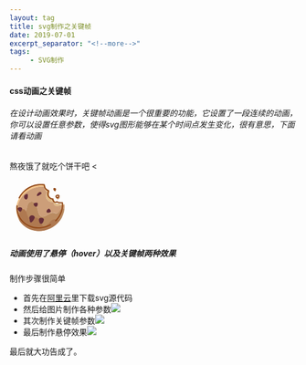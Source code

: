 ```yaml
---
layout: tag
title: svg制作之关键帧
date: 2019-07-01
excerpt_separator: "<!--more-->"
tags:
     - SVG制作
---
```


#### css动画之关键帧
###### 在设计动画效果时，关键帧动画是一个很重要的功能，它设置了一段连续的动画，你可以设置任意参数，使得svg图形能够在某个时间点发生变化，很有意思，下面请看动画
<!--more-->
 熬夜饿了就吃个饼干吧
<<div class="boy">

<svg t="1562163474879" class="icon" viewBox="0 0 1024 1024" version="1.1" xmlns="http://www.w3.org/2000/svg" p-id="3514" id="mx_n_1562163474881" width="64" height="64"><path d="M902.4 448.2c-3.6-0.3-7.5-0.6-11.6-1.1-35.9-4.2-44.6-17.9-44.6-17.9s-38 17.4-60.5 0.5c-4.3-3.3-7.8-6.9-10.6-10.7 3.8 0.1 7.6-0.3 11.3-0.8 6.9-1 13.7-2.9 20.2-5.5 2.8-1.1 2.3-1.5 4.2 0.5 10.7 11.2 29.4 14 43.9 15.5 15 1.6 31.1 2.5 45.9-0.8 0.9 6.9 1.4 13.6 1.8 20.3zM760.8 196c0.8 3.2 1.7 6 2.5 8.5-4.6 0.5-9.6-4.2-13.6-19.9-4.2-16.5 27.2-10 27.2 0.8-9.1-2.1-18.7 0.3-16.1 10.6zM840.2 308c-16.9-1.2-40.2 7.4-41.9 17.2-0.6 3.5 0 7.7 1.6 11.8-8-5.9-14.3-17.7-12.7-26.5 1.4-7.7 13.2-11.5 19.6-13.2 8.4-2.3 20-4 27.9 0.8 3.9 2.5 5.5 6.1 5.5 9.9z" fill="#FFFFFF" p-id="3515"></path><path d="M942.9 446.6c-40 38.3-86.9 18.3-86.9 18.3s-37.6 24.5-74.1 8.7c-40.5-17.6-35.2-67.5-35.2-67.5s-77.5 18.4-119.4-52.4c-43.1-72.8 9.4-126.4 9.4-126.4s-29.7 1.5-46.8-55c-6.7-22.1-1.7-46.1 7-67.3 0.1 1.3 5.5 60.6 34.8 84.4 29.7 24.1 50.6 28.1 50.6 28.1s-32.8 66.3-0.4 111.1c35.5 49 82.2 48 82.2 48s-4.9 33.2 21.4 52.9c22.4 16.9 60.5-0.5 60.5-0.5s8.6 13.7 44.6 17.9c35.1 4.3 52.3-0.3 52.3-0.3z" fill="#DEB985" p-id="3516"></path><path d="M942.9 446.6c3.2 27.9 3.2 56 0.3 83.8-6-5.9-12.1-10.3-17.6-12.9-8.7-4.2-17.3-3.1-25.8 1.4-12.7 6.6-25.1 20.7-37.1 36-17.9 22.5-34.9 47.6-50.9 54.9-34.1 15.6-54.8-39.3-121.7-0.6-66.9 38.6-148.7 92.1-190.9 35.1-42.2-57.1-30-247.7-145.8-244.9-115.9 2.7-46.7 182.2-151.7 204.1-43 9-79.9-26.8-108.4-72.1 12.4-148.9 109-290.9 263.1-361.4 76.3-34.9 156.7-47.7 233.1-41-3.2 14.4-3.7 29.3 0.6 43.4 17.2 56.5 46.8 55 46.8 55s-52.5 53.6-9.4 126.4c41.9 70.8 119.4 52.4 119.4 52.4s-5.4 49.9 35.2 67.5c36.6 15.8 74.1-8.7 74.1-8.7s46.7 20 86.7-18.4z" fill="#CC9E79" p-id="3517"></path><path d="M342.6 143.8C187.7 214.6 90.9 357.9 79.5 507.7c-4.8 63.3 5.6 127.8 33.4 188.5 4.4 9.6 9.1 19 14.2 28-0.2-0.5-0.4-0.9-0.7-1.4-28.2-61.6-38.5-127.1-33.2-191.4 12.4-148.9 109-290.9 263.1-361.4 76.3-34.9 156.7-47.7 233.1-41 1.8-8.2 4.5-16.2 7.6-23.9-82.6-11.2-171 0.5-254.4 38.7z" fill="#F2C186" p-id="3518"></path><path d="M943.2 530.5c-15.1 145.9-111 284-262.2 353.2-210 96.1-450.9 24.4-554-159.4-0.2-0.5-0.4-0.9-0.7-1.4-28.2-61.6-38.5-127.1-33.2-191.4 28.5 45.3 65.4 81 108.4 72.1 104.9-21.9 35.8-201.4 151.7-204.1C469 396.8 456.8 587.3 499 644.4s124 3.6 190.9-35.1c66.9-38.6 87.7 16.2 121.7 0.6 34.1-15.6 73.2-111.8 113.9-92.3 5.7 2.6 11.7 7 17.7 12.9z" fill="#BA8B61" p-id="3519"></path><path d="M910.5 653.6c-42.4 96.9-121.9 180.9-229.4 230-205.3 93.9-440.1 27.5-546.9-147.2-5.6-87.5 0.9-182.1 49.3-201 91.9-36 98.7 206.2 149 207.3s49.5-91 124.2-50.8 67.5 199.6 158.9 136.4c67.7-46.8 72.1-91.3 133.3-109.2 69.7-20.5 68.2 70 161.6-65.5z" fill="#AF7951" p-id="3520"></path><path d="M220.4 294.2c2.5-12.4 51.2-44.5 61.9-28.3 10.7 16.2 6.1 105.8-32.2 93.2-38.3-12.7-32.2-52.5-29.7-64.9zM390.9 435.3c2.5-12.4 58.7-28.2 69.4-12 10.7 16.2 0.5 78.4-37.2 64.4-27.8-10.3-34.7-40-32.2-52.4zM663.8 524.2c13-2.8 45.2 41 32.4 57.1s-77.1 32.2-74.5-7.2c1.8-29 29.1-47.1 42.1-49.9zM104.6 523.3c10.6-36.2 91.5-29.6 79 12.1-6.3 20.9-18.5 46.7-36.8 44.4s-46.3-42.7-42.2-56.5zM331.5 655.5c20.1-21.3 87.5-6.1 77.3 34s-75.6 128-86.3 55.9c-7.4-50.4-26.1-52.7 9-89.9zM496.3 695.7c23.7-17.5 87.5-6.1 77.3 34-10.1 40.1-28.9 81.5-63.8 62.9-21.2-11.4-37-79.5-13.5-96.9zM451 296.2c7 15.8 50.1-16.4 74.1-33.9 24-17.5-7.9-48.7-31.4-34.7-23.6 14.1-54.4 42.3-42.7 68.6z" fill="#662E39" p-id="3521"></path><path d="M760.8 196c10.5 41.6 27.5 15.3 30.5 2.3s-35.4-21.7-30.5-2.3zM856.6 316.2c-8.3-16.8-55.8-5.1-58.4 9s16.1 38.8 28.8 33c12.7-5.8 38-25.3 29.6-42z" fill="#CC9E79" p-id="3522"></path><path d="M916.6 416.8v-0.3c-0.8-5.9-6.3-10.1-12.3-9.4-0.8 0.1-1.5 0.3-2.2 0.5-12.8 2.7-27.3 1.8-41.2 0.4-13.1-1.3-29.1-3.9-37-12.2l-0.2-0.2c-1.7-1.8-6.6-6.9-15-3.4-0.3 0.1-0.7 0.3-1.2 0.5-6.1 2.3-12 3.9-17.7 4.7-8.9 1.4-16.2 0.8-21.7-1.7-6-2.6-11.5-8.3-15.2-15.6-4.1-8.3-5.9-17.9-4.7-26.6 0.4-3-0.6-6.1-2.6-8.5s-5.1-3.8-8.3-3.8h-0.2c-5.5 0-11.8-1.2-19.2-3.6-31.9-10.2-56.6-37.3-60.1-66-2.5-20.2 1.9-43.7 12.2-64.8 1.5-3.1 1.4-6.7-0.1-9.7s-4.2-5.1-7.5-5.9c-5.5-1.2-11.3-3.9-16.2-6.4-14.3-7.3-24.6-14.6-31.7-22.4-5.8-6.5-10.7-15.1-14.8-26.5-4.8-13.1-8-27.3-9.3-41.1-0.2-2.5-1.3-4.8-3-6.6-3.5-3.9-9.3-4.2-16.8-4.6H568.9c-4.6-0.5-9.2-0.8-13.7-1.2l-1.1-0.1c-9.9-0.6-19.5-1-28.6-1.1-19.6-0.1-39.1 1.1-57.9 3.4-39.6 5-78.6 15.3-115.9 30.6-64.8 26.7-123 68.1-168.2 119.6-24.5 28-45.1 58.7-61.3 91.2-1.3 2.6-1.6 5.5-0.7 8.3s2.9 5.1 5.6 6.5l0.2 0.1c1.5 0.7 3.1 1 4.7 1 4.2 0 8-2.4 9.7-6.1 15.2-30.6 34.8-59.7 58.1-86.5 42.9-49 98.2-88.3 159.9-113.8 35.4-14.6 72.4-24.4 110.2-29.2 18.2-2.3 36.8-3.4 55.1-3.3 10.3 0.1 19.1 0.5 27.2 1.1 4.8 0.3 9.6 0.8 14.2 1.3h0.5c0.3 0 1 0 1.7 0.1h0.7c1.8 12.9 5.1 25.9 9.5 37.9 5.2 14.2 11.4 25.2 19.1 33.6 8.7 9.7 21.2 18.6 38.1 27.2 2.8 1.4 5.7 2.8 8.9 4.1-8.5 21.8-11.7 44.9-9.2 65.5 2.3 19.1 11.3 37.5 25.9 53 13.4 14.2 30.8 25.3 49.2 31.2 5.2 1.7 10.1 2.9 14.8 3.7 0.5 9.7 3 19.4 7.4 27.8 6 11.7 15.4 21 25.8 25.7 9.4 4.2 20.8 5.3 33.9 3.4 6.3-0.9 12.5-2.5 18.7-4.6 12.8 10.5 30.8 13.7 46.9 15.4 7.7 0.7 15.9 1.4 24.4 1.4 4.6 0 8.8-0.2 12.9-0.6 1.9 23.2 1.4 47.1-1.5 71.3-10.4 86.4-51.8 169.1-116.5 233-4.4 4.2-4.5 11.2-0.2 15.6l0.1 0.1c2.1 2.1 4.9 3.3 7.8 3.3 2.9 0 5.7-1.2 7.8-3.4 68.2-67.3 111.8-154.7 122.9-246 3.8-29.4 3.9-58.9 0.6-87.3zM686.1 803.7c-5.4 3.1-11.3 6.2-17.9 9.6-47 23.5-96.7 38.2-147.8 43.6-53.2 5.6-107.9 0.8-158.3-13.9-49-14.4-95-38.6-133.2-70-38.6-31.8-70.5-72.1-92.1-116.5-27-55.7-38.8-117.9-34.1-180 0.3-3-0.7-5.8-2.6-8.1-1.9-2.2-4.5-3.5-7.4-3.8-3-0.3-5.8 0.7-8.1 2.6-2.2 1.9-3.5 4.5-3.8 7.5-5.1 66.1 7.5 132.2 36.3 191.4 23 47.4 56.9 90.2 97.8 123.9 40.6 33.3 89.4 58.9 141.1 74 38.6 11.3 79.3 17.1 120.8 17.1 15.3 0 30.7-0.8 45.9-2.4 53.7-5.8 106-21.2 155.3-45.8 7-3.6 13.2-6.8 18.9-10l0.1-0.1c2.5-1.5 4.4-3.8 5.2-6.6 0.8-2.9 0.4-5.9-1.1-8.5-3.1-5.2-9.6-7-15-4zM762.7 204.8v0.8h5c13.6-0.1 22.4-16.3 24.7-26.4 1.8-7.4-1.6-14.8-9-19.8-8.9-6-23.6-8.4-32.7-2.1-6.2 4.3-8.7 11.7-6.7 19.9 3.9 15.9 10.2 25.1 18.7 27.6z m3.7-29c0.1 0 0.2 0 0.3 0.1 1.4 0.3 2.5 0.7 3.3 1.1-0.5 1.4-1.2 2.6-1.8 3.6-0.5-1.2-1.1-2.7-1.8-4.8z" fill="#934A19" p-id="3523"></path><path d="M781.3 298.6c-2.9 16.2 10.6 37.5 26.7 42.1 1.8 0.5 3.7 0.8 5.6 0.8 6.8 0 12.3-3.4 15.9-5.7 6.5-4.1 12.2-8.9 16.9-14.2 5.7-6.5 11.1-17 9.6-27.3-1-6.5-4.8-12-10.7-15.6-9.1-5.5-21.4-6.2-36.5-2h-0.2c-6.1 1.7-24.6 6.9-27.3 21.9z m32.4 20.8c-5.2-1.7-11.3-11.1-10.8-16.4 0.6-0.6 3.2-2.8 11.6-5.1 8.8-2.3 16-2.4 19.3-0.4 0.2 0.1 0.3 0.2 0.4 0.3 0.2 1.8-1.6 6.1-4.4 9.4-3.2 3.7-7.3 7.1-12.1 10.1-1.2 0.6-3.2 1.8-4 2.1z" fill="#934A19" p-id="3524"></path></svg></div>
<style> 

.boy svg{
    width:100px;
    height:100px;
    background:grew;
	position:relative;
	animation:myfirst 5s;
	-webkit-animation:myfirst 20s; /* Safari and Chrome */s

}

@-webkit-keyframes myfirst /* Safari and Chrome */
{
	0%   {left:0px; top:0px;}
	25%  {left:300px; top:0px;}
	50%  {left:300px; top:50px;}
	75%  {left:0px; top:50px;}
	100% {left:0px; top:0px;}
}
.boy svg:hover {
    width: 300px;
    height: 300px;
    -webkit-transform: rotate(360deg); /* Chrome, Safari, Opera */
    transform: rotate(360deg);
}
</style>
##### 动画使用了悬停（hover）以及关键帧两种效果
制作步骤很简单
* 首先在[阿里云](www.iconfont.cn/collections/detail?cid=15329)里下载svg源代码
* 然后给图片制作各种参数![](https://upload-images.jianshu.io/upload_images/15405979-9c2a54fa218f3bac.png?imageMogr2/auto-orient/strip%7CimageView2/2/w/634/format/webp)
* 其次制作关键帧参数![](https://upload-images.jianshu.io/upload_images/15405979-413433eb39aca132.png?imageMogr2/auto-orient/strip%7CimageView2/2/w/564/format/webp)
* 最后制作悬停效果![](https://upload-images.jianshu.io/upload_images/15405979-28c9d2f03fa3845f.png?imageMogr2/auto-orient/strip%7CimageView2/2/w/690/format/webp)


最后就大功告成了。